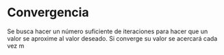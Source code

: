 # Convergencia

Se busca hacer un número suficiente de iteraciones para hacer que un valor se aproxime al valor deseado. Si converge su valor se acercará cada vez m

<!--stackedit_data:
eyJoaXN0b3J5IjpbNTAxODE4OTI0XX0=
-->